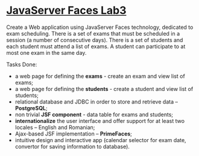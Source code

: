 # [JavaServer Faces Lab3](https://profs.info.uaic.ro/~acf/tj/labs/lab_03.html)

Create a Web application using JavaServer Faces technology, dedicated to exam scheduling.
There is a set of exams that must be scheduled in a session (a number of consecutive days). There is a set of students and each student must attend a list of exams. A student can participate to at most one exam in the same day.

Tasks Done:
- a web page for defining the **exams** - create an exam and view list of exams;
- a web page for defining the **students** - create a student and view list of students;
- relational database and JDBC in order to store and retrieve data – **PostgreSQL**;
- non trivial **JSF component** -  data table for exams and students;
- **internationalize** the user interface and offer support for at least two locales – English and Romanian;
- Ajax-based JSF implementation – **PrimeFaces**;
- intuitive design and interactive app (calendar selector for exam date, convertor for saving information to database).